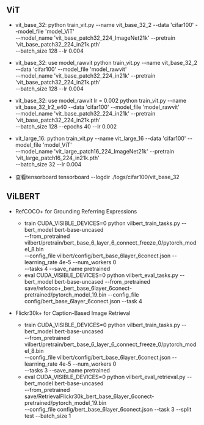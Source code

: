 ## ViT

- vit_base_32:
    python train_vit.py --name vit_base_32_2 --data 'cifar100' --model_file 'model_ViT' \
--model_name 'vit_base_patch32_224_ImageNet21k' --pretrain 'vit_base_patch32_224_in21k.pth' \
--batch_size 128 --lr 0.004
- vit_base_32: use model_rawvit
    python train_vit.py --name vit_base_32_2 --data 'cifar100' --model_file 'model_rawvit' \
--model_name 'vit_base_patch32_224_in21k' --pretrain 'vit_base_patch32_224_in21k.pth' \
--batch_size 128 --lr 0.004
- vit_base_32: use model_rawvit lr = 0.002
    python train_vit.py --name vit_base_32_lr2_e40 --data 'cifar100' --model_file 'model_rawvit' \
--model_name 'vit_base_patch32_224_in21k' --pretrain 'vit_base_patch32_224_in21k.pth' \
--batch_size 128 --epochs 40 --lr 0.002

- vit_large_16:
    python train_vit.py --name vit_large_16 --data 'cifar100' --model_file 'model_ViT' \
--model_name 'vit_large_patch16_224_ImageNet21k' --pretrain 'vit_large_patch16_224_in21k.pth' \
--batch_size 32 --lr 0.004

- 查看tensorboard
    tensorboard --logdir ./logs/cifar100/vit_base_32


## ViLBERT

- RefCOCO+ for Grounding Referring Expressions
  - train
    CUDA_VISIBLE_DEVICES=0 python vilbert_train_tasks.py --bert_model bert-base-uncased \
    --from_pretrained vilbert/pretrain/bert_base_6_layer_6_connect_freeze_0/pytorch_model_8.bin \
    --config_file vilbert/config/bert_base_6layer_6conect.json  --learning_rate 4e-5 --num_workers 0 \
    --tasks 4 --save_name pretrained
  - eval
    CUDA_VISIBLE_DEVICES=0 python vilbert_eval_tasks.py --bert_model bert-base-uncased --from_pretrained save/refcoco+_bert_base_6layer_6conect-pretrained/pytorch_model_19.bin --config_file config/bert_base_6layer_6conect.json --task 4

- Flickr30k+ for Caption-Based Image Retrieval
  - train
    CUDA_VISIBLE_DEVICES=0 python vilbert_train_tasks.py --bert_model bert-base-uncased \
    --from_pretrained vilbert/pretrain/bert_base_6_layer_6_connect_freeze_0/pytorch_model_8.bin  \
    --config_file vilbert/config/bert_base_6layer_6conect.json  --learning_rate 4e-5 --num_workers 0 \
    --tasks 3 --save_name pretrained
  - eval
    CUDA_VISIBLE_DEVICES=0 python vilbert_eval_retrieval.py --bert_model bert-base-uncased \
    --from_pretrained save/RetrievalFlickr30k_bert_base_6layer_6conect-pretrained/pytorch_model_19.bin \
    --config_file config/bert_base_6layer_6conect.json --task 3 --split test --batch_size 1
    